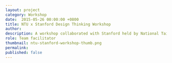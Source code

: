 ```yaml
---
layout: project
category: Workshop
date:  2015-05-26 00:00:00 +0800
title: NTU x Stanford Design Thinking Workshop
author:
description: A workshop collaborated with Stanford held by National Taiwan University IoX Center.
role: Team facilitator
thumbnail: ntu-stanford-workshop-thumb.png
permalink:
published: false
---
```

